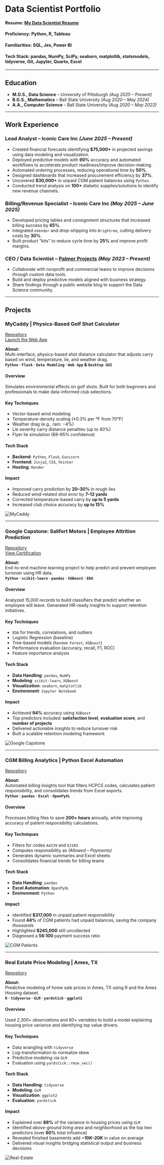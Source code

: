 # Data Scientist Portfolio

#### Resume: [My Data Scientist Resume](https://2d7974f8-5fa5-4136-aaa2-354b07c4877e.filesusr.com/ugd/a966b5_61a5d2301b5d4ab38f4bc989159e7c54.pdf)
#### Proficiency: Python, R, Tableau  
#### Familiarities: SQL, Jes, Power BI  
#### Tech Stack: pandas, NumPy, SciPy, seaborn, matplotlib, statsmodels, tidyverse, Git, Jupyter, Quarto, Excel

---

## Education

- **M.D.S., Data Science** – University of Pittsburgh *(Aug 2025 – Present)*  
- **B.G.S., Mathematics** – Ball State University *(Aug 2020 – May 2024)*  
- **A.A., Computer Science** – Ball State University *(Aug 2020 – May 2022)*

---

## Work Experience

### Lead Analyst – Iconic Care Inc *(June 2025 – Present)*
- Created financial forecasts identifying **$75,000+** in projected savings using data modeling and visualization.
- Deployed predictive models with **90%** accuracy and automated workflows to accelerate product readiness/improve decision-making.
- Automated ordering processes, reducing operational time by **50%**.
- Designed dashboards that increased procurement efficiency by **37%**.
- Uncovered **$30,000+** in unpaid CGM patient balances using `Python`.
- Conducted trend analysis on **100+** diabetic supplies/solutions to identify new revenue channels.

### Billing/Revenue Specialist – Iconic Care Inc *(May 2025 – June 2025)*
- Developed pricing tables and consignment structures that increased billing success by **65%**.
- Integrated `eVendor` and drop-shipping into `Brightree`, cutting delivery costs by **30%**.
- Built product "kits" to reduce cycle time by **25%** and improve profit margins.

### CEO / Data Scientist – [Palmer Projects](https://palmerprojects.renderforestsites.com/#comp-18b70f7dba2) *(May 2023 – Present)*
- Collaborate with nonprofit and commercial teams to improve decisions through custom data tools.
- Build and deploy predictive models aligned with business strategy.
- Share findings through a public website blog to support the Data Science community.


---

## Projects  

### MyCaddy | Physics-Based Golf Shot Calculator  
[Repository](https://github.com/CanyenPalmer/MyCaddy)  
[Launch the Web App](https://mycaddy.onrender.com)  

**About:**  
Multi-interface, physics-based shot distance calculator that adjusts carry based on wind, temperature, lie, and weather drag.  
**`Python` · `Flask` · `Data Modeling` · `Web App` & `Desktop GUI`**  

#### Overview  
Simulates environmental effects on golf shots. Built for both beginners and professionals to make data-informed club selections.  

#### Key Techniques  
- Vector-based wind modeling  
- Temperature-density scaling (±0.3% per °F from 70°F)  
- Weather drag (e.g., rain: −4%)  
- Lie severity carry distance penalties (up to 40%)  
- Flyer lie simulation (88–95% confidence)  

#### Tech Stack  
- **Backend**: `Python`, `Flask`, `Gunicorn`  
- **Frontend**: `Jinja2`, `CSS`, `tkinter`  
- **Hosting**: `Render`  

#### Impact  
- Improved carry prediction by **20–30%** in rough lies  
- Reduced wind-related shot error by **7–12 yards**  
- Corrected temperature-based carry by **up to 5 yards**  
- Increased club choice accuracy by **up to 15%**  

![MyCaddy](/assets/img/rangefinder.jpg)  

---

### Google Capstone: Salifort Motors | Employee Attrition Prediction  
[Repository](https://github.com/CanyenPalmer/Logistic-Regression-and-Tree-based-Machine-Learning)  
[View Certification](https://www.coursera.org/account/accomplishments/professional-cert/certificate/GLIO99TYNKY8)  

**About:**  
End-to-end machine learning project to help predict and prevent employee turnover using HR data.  
**`Python` · `scikit-learn` · `pandas` · `XGBoost` · `EDA`**  

#### Overview  
Analyzed *15,000 records* to build classifiers that predict whether an employee will leave. Generated HR-ready insights to support retention initiatives.  

#### Key Techniques  
- `EDA` for trends, correlations, and outliers  
- Logistic Regression (baseline)  
- Tree-based models (`Random Forest`, `XGBoost`)  
- Performance evaluation (accuracy, recall, F1, ROC)  
- Feature importance analysis  

#### Tech Stack  
- **Data Handling**: `pandas`, `NumPy`  
- **Modeling**: `scikit-learn`, `XGBoost`  
- **Visualization**: `seaborn`, `matplotlib`  
- **Environment**: `Jupyter Notebook`  

#### Impact  
- Achieved **94%** accuracy using `XGBoost`  
- Top predictors included: **satisfaction level**, **evaluation score**, and **number of projects**  
- Delivered actionable insights to reduce turnover risk  
- Built a scalable retention modeling framework  

![Google Capstone](/assets/img/google.jpg)  

---

### CGM Billing Analytics | Python Excel Automation  
[Repository](https://github.com/CanyenPalmer/CGM-Patient-Analytics)  

**About:**  
Automated billing insights tool that filters HCPCS codes, calculates patient responsibility, and consolidates trends from Excel exports.  
**`Python` · `pandas` · `Excel` · `OpenPyXL`**  

#### Overview  
Processes billing files to save **200+ hours** annually, while improving accuracy of patient responsibility calculations.  

#### Key Techniques  
- Filters for codes `A4239` and `E2103`  
- Computes responsibility as *(Allowed – Payments)*  
- Generates dynamic summaries and Excel sheets  
- Consolidates financial trends for billing teams  

#### Tech Stack  
- **Data Handling**: `pandas`  
- **Excel Automation**: `OpenPyXL`  
- **Environment**: `Python`  

#### Impact  
- Identified **$317,000** in unpaid patient responsibility  
- Found **44%** of CGM patients had unpaid balances, saving the company *thousands*  
- Highlighted **$245,000** still uncollected  
- Diagnosed a **56:100** payment success ratio  

![CGM Patients](/assets/img/cgm.jpg)  

---

### Real Estate Price Modeling | Ames, TX  
[Repository](https://github.com/CanyenPalmer/R-Coding---Real-estate-Conditions-Comparrison)  

**About:**  
Predictive modeling of home sale prices in Ames, TX using R and the Ames Housing dataset.  
**`R` · `tidyverse` · `GLM` · `yardstick` · `ggplot2`**  

#### Overview  
Used *2,300+ observations* and *60+ variables* to build a model explaining housing price variance and identifying top value drivers.  

#### Key Techniques  
- Data wrangling with `tidyverse`  
- Log-transformation to normalize skew  
- Predictive modeling via `GLM`  
- Evaluation using `yardstick::rmse_vec()`  

#### Tech Stack  
- **Data Handling**: `tidyverse`  
- **Modeling**: `GLM`  
- **Visualization**: `ggplot2`  
- **Evaluation**: `yardstick`  

#### Impact  
- Explained over **88%** of the variance in housing prices using `GLM`  
- Identified *above-ground living area* and *neighborhood* as the top two predictors (over **60%** total influence)  
- Revealed finished basements add **~$10K–$20K** in value on average  
- Delivered visual insights bridging statistical output and business decisions  

![Real-Estate](/assets/img/real_estate.jpg)  


